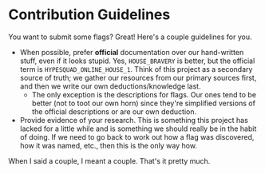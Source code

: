 # Contribution Guidelines

You want to submit some flags? Great! Here's a couple guidelines for you.

-   When possible, prefer **official** documentation over our hand-written stuff, even if it looks
    stupid. Yes, `HOUSE_BRAVERY` is better, but the official term is `HYPESQUAD_ONLINE_HOUSE_1`.
    Think of this project as a secondary source of truth; we gather our resources from our primary
    sources first, and then we write our own deductions/knowledge last.
    -   The only exception is the descriptions for flags. Our ones tend to be better (not to toot our
        own horn) since they're simplified versions of the official descriptions or are our own deduction.
-   Provide evidence of your research. This is something this project has lacked for a little while
    and is something we should really be in the habit of doing. If we need to go back to work out how
    a flag was discovered, how it was named, etc., then this is the only way how.

When I said a couple, I meant a couple. That's it pretty much.
